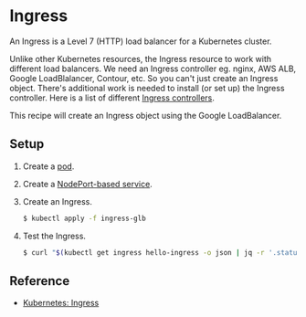 # Ingress

An Ingress is a Level 7 (HTTP) load balancer for a Kubernetes cluster.

Unlike other Kubernetes resources, the Ingress resource to work with different load balancers. We need an Ingress controller eg. nginx, AWS ALB, Google LoadBlalancer, Contour, etc. So you can't just create an Ingress object. There's additional work is needed to install (or set up) the Ingress controller. Here is a list of different [Ingress controllers](https://kubernetes.io/docs/concepts/services-networking/ingress-controllers/).

This recipe will create an Ingress object using the Google LoadBalancer.

## Setup

1. Create a [pod](../pod).   
1. Create a [NodePort-based service](../service).
1. Create an Ingress.

   ```bash
   $ kubectl apply -f ingress-glb
   ```
   
1. Test the Ingress.

   ```bash
   $ curl "$(kubectl get ingress hello-ingress -o json | jq -r '.status.loadBalancer.ingress[0].ip')" 
   ```

## Reference

* [Kubernetes: Ingress](https://kubernetes.io/docs/concepts/services-networking/ingress/)
